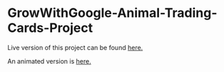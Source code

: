 # GrowWithGoogle-Animal-Trading-Cards-Project

Live version of this project can be found <a href="https://codepen.io/Abdusamikovna/full/godwEL/">here.</a><br> 

An animated version is <a href="https://codepen.io/Abdusamikovna/full/dJqqWr/">here.</a>
